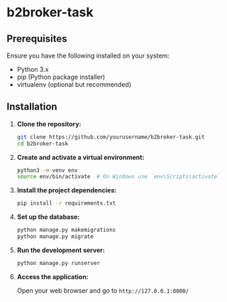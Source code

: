 # b2broker-task

## Prerequisites

Ensure you have the following installed on your system:
- Python 3.x
- pip (Python package installer)
- virtualenv (optional but recommended)

## Installation

1. **Clone the repository:**

    ```bash
    git clone https://github.com/yourusername/b2broker-task.git
    cd b2broker-task
    ```

2. **Create and activate a virtual environment:**

    ```bash
    python3 -m venv env
    source env/bin/activate  # On Windows use `env\Scripts\activate`
    ```

3. **Install the project dependencies:**

    ```bash
    pip install -r requirements.txt
    ```

4. **Set up the database:**

    ```bash
    python manage.py makemigrations
    python manage.py migrate
    ```

6. **Run the development server:**

    ```bash
    python manage.py runserver
    ```

7. **Access the application:**

    Open your web browser and go to `http://127.0.0.1:8000/`


